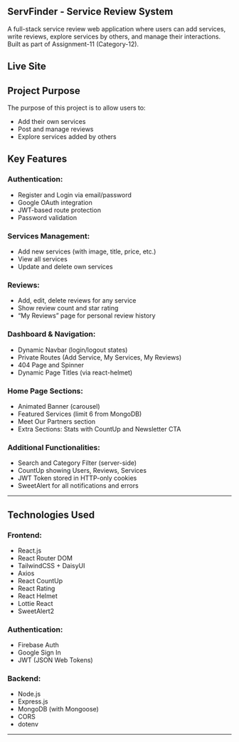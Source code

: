  ## ServFinder - Service Review System

A full-stack service review web application where users can add services, write reviews, explore services by others, and manage their interactions. Built as part of Assignment-11 (Category-12).

##  Live Site


##  Project Purpose

The purpose of this project is to allow users to:
- Add their own services
- Post and manage reviews
- Explore services added by others




##  Key Features

###  Authentication:
- Register and Login via email/password
- Google OAuth integration
- JWT-based route protection
- Password validation 

###  Services Management:
- Add new services (with image, title, price, etc.)
- View all services
- Update and delete own services 

###  Reviews:
- Add, edit, delete reviews for any service
- Show review count and star rating
- “My Reviews” page for personal review history

###  Dashboard & Navigation:
- Dynamic Navbar (login/logout states)
- Private Routes (Add Service, My Services, My Reviews)
- 404 Page and Spinner
- Dynamic Page Titles (via react-helmet)

###  Home Page Sections:
- Animated Banner (carousel)
- Featured Services (limit 6 from MongoDB)
- Meet Our Partners section
- Extra Sections: Stats with CountUp and Newsletter CTA

###  Additional Functionalities:
-  Search and Category Filter (server-side)
-  CountUp showing Users, Reviews, Services
-  JWT Token stored in HTTP-only cookies
-  SweetAlert for all notifications and errors

---

##  Technologies Used

###  Frontend:
- React.js
- React Router DOM
- TailwindCSS + DaisyUI
- Axios
- React CountUp
- React Rating
- React Helmet
- Lottie React
- SweetAlert2

###  Authentication:
- Firebase Auth
- Google Sign In
- JWT (JSON Web Tokens)

###  Backend:
- Node.js
- Express.js
- MongoDB (with Mongoose)
- CORS
- dotenv

---



